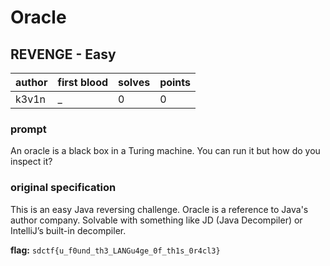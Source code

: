 # Oracle
## REVENGE - Easy
| author | first blood | solves | points |
|-------| --- | --- | --- |
| k3v1n | _ | 0 | 0 |
### prompt
An oracle is a black box in a Turing machine. You can run it but how do you inspect it?

### original specification
This is an easy Java reversing challenge. Oracle is a reference to Java's author company. Solvable with something like JD (Java Decompiler) or IntelliJ’s built-in decompiler.

**flag:** `sdctf{u_f0und_th3_LANGu4ge_0f_th1s_0r4cl3}`

